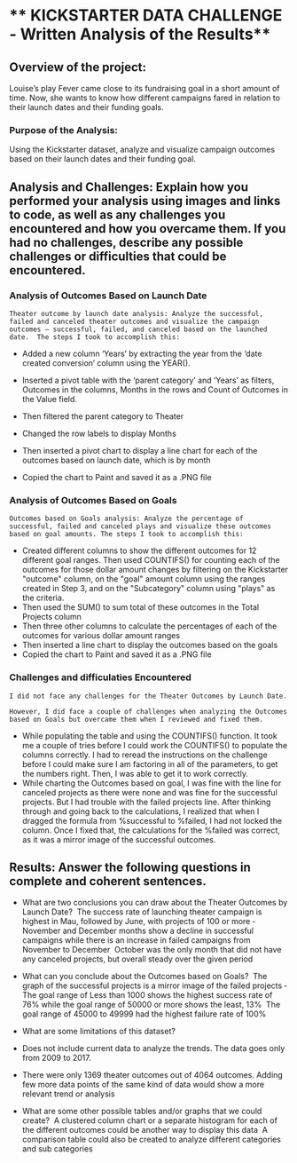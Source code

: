 #	** KICKSTARTER DATA CHALLENGE - Written Analysis of the Results**

##	**Overview of the project:**
Louise’s play Fever came close to its fundraising goal in a short amount of time. Now, she wants to know how different campaigns fared in relation to their launch dates and their funding goals. 

### 	**Purpose of the Analysis:**
Using the Kickstarter dataset, analyze and visualize campaign outcomes based on their launch dates and their funding goal.

##	Analysis and Challenges: Explain how you performed your analysis using images and links to code, as well as any challenges you encountered and how you overcame them. If you had no challenges, describe any possible challenges or difficulties that could be encountered.

### 	Analysis of Outcomes Based on Launch Date
	Theater outcome by launch date analysis: Analyze the successful, failed and canceled theater outcomes and visualize the campaign outcomes – successful, failed, and canceled based on the launched date.  The steps I took to accomplish this:
-	Added a new column ‘Years’ by extracting the year from the ‘date created conversion’ column using the YEAR().
	
-	Inserted a pivot table with the ‘parent category’ and ‘Years’ as filters, Outcomes in the columns, Months in the rows and Count of Outcomes in the Value field.
-	Then filtered the parent category to Theater
-	Changed the row labels to display Months
-	Then inserted a pivot chart to display a line chart for each of the outcomes based on launch date, which is by month
-	Copied the chart to Paint and saved it as a .PNG file

###	Analysis of Outcomes Based on Goals	
	Outcomes based on Goals analysis: Analyze the percentage of successful, failed and canceled plays and visualize these outcomes based on goal amounts. The steps I took to accomplish this:
-	Created different columns to show the different outcomes for 12 different goal ranges.  Then used COUNTIFS() for counting each of the outcomes for those dollar amount changes by filtering on the Kickstarter "outcome" column, on the "goal" amount column using the ranges created in Step 3, and on the "Subcategory" column using "plays" as the criteria.
-	Then used the SUM() to sum total of these outcomes in the Total Projects column
-	Then three other columns to calculate the percentages of each of the outcomes for various dollar amount ranges
-	Then inserted a line chart to display the outcomes based on the goals
-	Copied the chart to Paint and saved it as a .PNG file

###	Challenges and difficulaties Encountered
	I did not face any challenges for the Theater Outcomes by Launch Date. 

	However, I did face a couple of challenges when analyzing the Outcomes based on Goals but overcame them when I reviewed and fixed them.
-	While populating the table and using the COUNTIFS() function. It took me a couple of tries before I could work the COUNTIFS() to populate the columns correctly. I had to reread the instructions on the challenge before I could make sure I am factoring in all of the parameters, to get the numbers right.  Then, I was able to get it to work correctly.
-	While charting the Outcomes based on goal, I was fine with the line for canceled projects as there were none and was fine for the successful projects.  But I had trouble with the failed projects line.  After thinking through and going back to the calculations, I realized that when I dragged the formula from %successful to %failed, I had not locked the column.  Once I fixed that, the calculations for the %failed was correct, as it was a mirror image of the successful outcomes.

##	**Results: Answer the following questions in complete and coherent sentences.**

-	What are two conclusions you can draw about the Theater Outcomes by Launch Date?
­	The success rate of launching theater campaign is highest in Mau, followed by June, with projects of 100 or more
­	November and December months show a decline in successful campaigns while there is an increase in failed campaigns from November to December
­	October was the only month that did not have any canceled projects, but overall steady over the given period

-	What can you conclude about the Outcomes based on Goals?
­	The graph of the successful projects is a mirror image of the failed projects
­	The goal range of Less than 1000 shows the highest success rate of 76% while the goal range of 50000 or more shows the least, 13%
­	The goal range of 45000 to 49999 had the highest failure rate of 100%

-	What are some limitations of this dataset?
-	Does not include current data to analyze the trends. The data goes only from 2009 to 2017. 
-	There were only 1369 theater outcomes out of 4064 outcomes.  Adding few more data points of the same kind of data would show a more relevant trend or analysis

-	What are some other possible tables and/or graphs that we could create?
­	A clustered column chart or a separate histogram for each of the different outcomes could be another way to display this data
­	A comparison table could also be created to analyze different categories and sub categories

